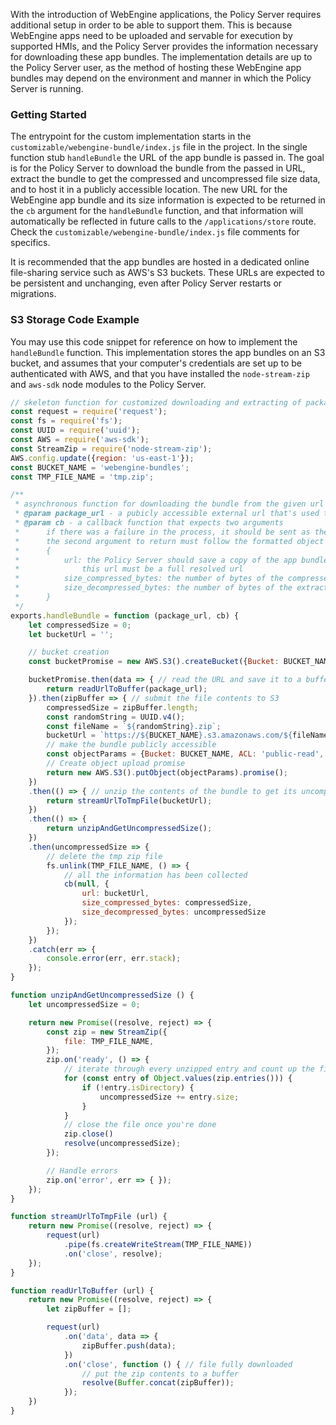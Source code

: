 With the introduction of WebEngine applications, the Policy Server requires additional setup in order to be able to support them. This is because WebEngine apps need to be uploaded and servable for execution by supported HMIs, and the Policy Server provides the information necessary for downloading these app bundles. The implementation details are up to the Policy Server user, as the method of hosting these WebEngine app bundles may depend on the environment and manner in which the Policy Server is running. 

### Getting Started
The entrypoint for the custom implementation starts in the `customizable/webengine-bundle/index.js` file in the project. In the single function stub `handleBundle` the URL of the app bundle is passed in. The goal is for the Policy Server to download the bundle from the passed in URL, extract the bundle to get the compressed and uncompressed file size data, and to host it in a publicly accessible location. The new URL for the WebEngine app bundle and its size information is expected to be returned in the `cb` argument for the `handleBundle` function, and that information will automatically be reflected in future calls to the `/applications/store` route. Check the `customizable/webengine-bundle/index.js` file comments for specifics.

It is recommended that the app bundles are hosted in a dedicated online file-sharing service such as AWS's S3 buckets. These URLs are expected to be persistent and unchanging, even after Policy Server restarts or migrations. 

### S3 Storage Code Example
You may use this code snippet for reference on how to implement the `handleBundle` function. This implementation stores the app bundles on an S3 bucket, and assumes that your computer's credentials are set up to be authenticated with AWS, and that you have installed the `node-stream-zip` and `aws-sdk` node modules to the Policy Server.

```js
// skeleton function for customized downloading and extracting of package information
const request = require('request');
const fs = require('fs');
const UUID = require('uuid');
const AWS = require('aws-sdk');
const StreamZip = require('node-stream-zip');
AWS.config.update({region: 'us-east-1'});
const BUCKET_NAME = 'webengine-bundles';
const TMP_FILE_NAME = 'tmp.zip';

/**
 * asynchronous function for downloading the bundle from the given url and extracting its size information
 * @param package_url - a pubicly accessible external url that's used to download the bundle onto the Policy Server
 * @param cb - a callback function that expects two arguments
 *      if there was a failure in the process, it should be sent as the first argument. the Policy Server will log it
 *      the second argument to return must follow the formatted object below
 *      {
 *          url: the Policy Server should save a copy of the app bundle somewhere publicly accessible
 *              this url must be a full resolved url
 *          size_compressed_bytes: the number of bytes of the compressed downloaded bundle
 *          size_decompressed_bytes: the number of bytes of the extracted downloaded bundle
 *      }
 */
exports.handleBundle = function (package_url, cb) {
    let compressedSize = 0;
    let bucketUrl = '';

    // bucket creation
    const bucketPromise = new AWS.S3().createBucket({Bucket: BUCKET_NAME, ACL: 'public-read'}).promise();

    bucketPromise.then(data => { // read the URL and save it to a buffer variable
        return readUrlToBuffer(package_url);
    }).then(zipBuffer => { // submit the file contents to S3
        compressedSize = zipBuffer.length;
        const randomString = UUID.v4();
        const fileName = `${randomString}.zip`;
        bucketUrl = `https://${BUCKET_NAME}.s3.amazonaws.com/${fileName}`;
        // make the bundle publicly accessible
        const objectParams = {Bucket: BUCKET_NAME, ACL: 'public-read', Key: fileName, Body: zipBuffer};
        // Create object upload promise
        return new AWS.S3().putObject(objectParams).promise();
    })
    .then(() => { // unzip the contents of the bundle to get its uncompressed data information
        return streamUrlToTmpFile(bucketUrl);
    })
    .then(() => {
        return unzipAndGetUncompressedSize();
    })
    .then(uncompressedSize => {
        // delete the tmp zip file
        fs.unlink(TMP_FILE_NAME, () => {
            // all the information has been collected
            cb(null, {
                url: bucketUrl,
                size_compressed_bytes: compressedSize,
                size_decompressed_bytes: uncompressedSize
            });
        });
    })
    .catch(err => {
        console.error(err, err.stack);
    });
}

function unzipAndGetUncompressedSize () {
    let uncompressedSize = 0;

    return new Promise((resolve, reject) => {
        const zip = new StreamZip({
            file: TMP_FILE_NAME,
        });
        zip.on('ready', () => {
            // iterate through every unzipped entry and count up the file sizes
            for (const entry of Object.values(zip.entries())) {
                if (!entry.isDirectory) {
                    uncompressedSize += entry.size;
                }
            }
            // close the file once you're done
            zip.close()
            resolve(uncompressedSize);
        });

        // Handle errors
        zip.on('error', err => { });
    });
}

function streamUrlToTmpFile (url) {
    return new Promise((resolve, reject) => {
        request(url)
            .pipe(fs.createWriteStream(TMP_FILE_NAME))
            .on('close', resolve);
    });
}

function readUrlToBuffer (url) {
    return new Promise((resolve, reject) => {
        let zipBuffer = [];

        request(url)
            .on('data', data => {
                zipBuffer.push(data);
            })
            .on('close', function () { // file fully downloaded
                // put the zip contents to a buffer 
                resolve(Buffer.concat(zipBuffer));
            });
    })
}

```